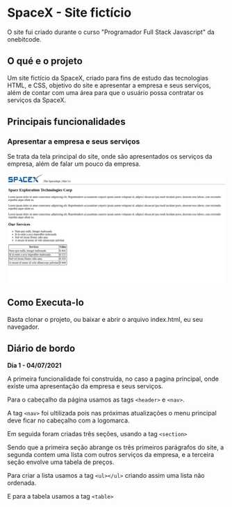 # SpaceX - Site fictício

O site fui criado durante o curso "Programador Full Stack Javascript" da onebitcode.

## O qué e o projeto
Um site fictício da SpaceX, criado para fins de estudo das tecnologias HTML, e CSS, objetivo do site e apresentar a empresa e seus serviços, além de contar com uma área para que o usuário possa contratar os serviços da SpaceX.

## Principais funcionalidades

### Apresentar a empresa e seus serviços
Se trata da tela principal do site, onde são apresentados os serviços da empresa, além de falar um pouco da empresa.

![siteSpaceX](Imagens/siteSpaceXpaginaPrincipal.png)

## Como Executa-lo

Basta clonar o projeto, ou baixar e abrir o arquivo index.html, eu seu navegador.

## Diário de bordo

**Dia 1 - 04/07/2021**

A primeira funcionalidade foi construída, no caso a pagina principal, onde existe uma apresentação da empresa e seus serviços.

Para o cabeçalho da página usamos as tags `<header>` e `<nav>`.

A tag `<nav>` foi ultilizada pois nas próximas atualizações o menu principal deve ficar no cabeçalho com a logomarca.

Em seguida foram criadas três seções, usando a tag `<section>` 

Sendo que a primeira seção abrange os três primeiros parágrafos do site, a segunda contem uma lista com outros serviços da empresa, e a terceira seção envolve uma tabela de preços.

Para criar a lista usamos a tag `<ul></ul>` criando assim uma lista não ordenada.

E para a tabela usamos a tag `<table>`